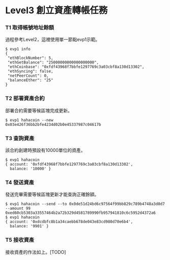 # Level3 創立資產轉帳任務

### T1 取得帳號地址餘額
過程參考Level2，這裡使用單一節點evp1示範。
```
$ evp1 info
{
 "ethBlockNumber": 5,
 "ethGetBalance": "25000000000000000000",
 "ethCoinbase": "0xfdf43968f7bbfe1297769c3a03cbf8a130d13302",
 "ethSyncing": false,
 "netPeerCount": 0,
 "balanceEther": "25"
}
```
### T2 部署資產合約
部署合約需要等候區塊完成更新。
```
$ evp1 hahacoin --new
0x03e426f36bb2bfe4234d02b0e45337987c04617b
```
### T3 查詢資產
該合約創建時預設有10000單位的資產。
```
$ evp1 hahacoin
{ account: '0xfdf43968f7bbfe1297769c3a03cbf8a130d13302',
  balance: '10000' }
```
### T4 發送資產
發送完畢需要等候區塊更新才能查詢正確餘額。
```
$ evp1 hahacoin --send --to 0x0de51d24bd6c97564f99bb829c789b4748a3d0d7 --amount 99
0xed60cb5303a33557464b2a72b329d4581789990fb957941810c6c5952d4372a6
$ evp1 hahacoin
{ account: '0xdcdbfc8b1a34caebb678de043e83cd980d70e6b4',
  balance: '9901' }
```
### T5 接收資產
接收資產的作法如上。[TODO]
